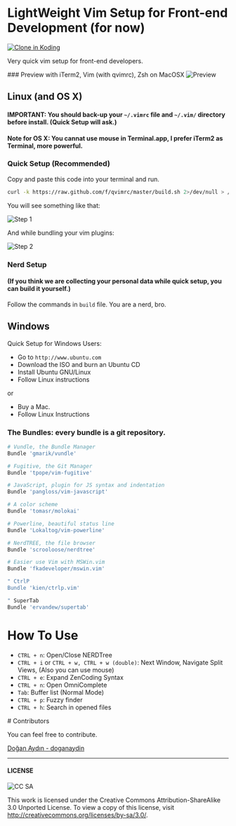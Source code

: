 LightWeight Vim Setup for Front-end Development (for now)
===============================================

[![Clone in Koding](http://kbutton.org/clone.png)](http://kbutton.org/f/qvimrc)

Very quick vim setup for front-end developers.

### Preview with iTerm2, Vim (with qvimrc), Zsh on MacOSX
![Preview](https://raw.github.com/f/qvimrc/master/docs/3.png)

## Linux (and OS X)

#### IMPORTANT: You should back-up your `~/.vimrc` file and `~/.vim/` directory before install. (Quick Setup will ask.)

#### Note for OS X: You cannat use mouse in Terminal.app, I prefer iTerm2 as Terminal, more powerful.

### Quick Setup (Recommended)

Copy and paste this code into your terminal and run.

```bash
curl -k https://raw.github.com/f/qvimrc/master/build.sh 2>/dev/null > /tmp/build.sh && chmod +x /tmp/build.sh && /tmp/build.sh
```
You will see something like that:

![Step 1](https://raw.github.com/f/qvimrc/master/docs/1.png)

And while bundling your vim plugins:

![Step 2](https://raw.github.com/f/qvimrc/master/docs/2.png)

### Nerd Setup 
#### (If you think we are collecting your personal data while quick setup, you can build it yourself.)

Follow the commands in `build` file. You are a nerd, bro.

## Windows

Quick Setup for Windows Users:

 * Go to `http://www.ubuntu.com`
 * Download the ISO and burn an Ubuntu CD
 * Install Ubuntu GNU/Linux
 * Follow Linux instructions

or

 * Buy a Mac.
 * Follow Linux Instructions

### The Bundles: every bundle is a git repository.
```bash
# Vundle, the Bundle Manager
Bundle 'gmarik/vundle'

# Fugitive, the Git Manager
Bundle 'tpope/vim-fugitive'

# JavaScript, plugin for JS syntax and indentation
Bundle 'pangloss/vim-javascript'

# A color scheme
Bundle 'tomasr/molokai'

# Powerline, beautiful status line
Bundle 'Lokaltog/vim-powerline'

# NerdTREE, the file browser
Bundle 'scrooloose/nerdtree'

# Easier use Vim with MSWin.vim
Bundle 'fkadeveloper/mswin.vim'

" CtrlP
Bundle 'kien/ctrlp.vim'

" SuperTab
Bundle 'ervandew/supertab'
```

# How To Use

 * `CTRL + n`: Open/Close NERDTree
 * `CTRL + i` or `CTRL + w, CTRL + w (double)`: Next Window, Navigate Split Views, (Also you can use mouse)
 * `CTRL + e`: Expand ZenCoding Syntax
 * `CTRL + n`: Open OmniComplete
 * `Tab`: Buffer list (Normal Mode)
 * `CTRL + p`: Fuzzy finder
 * `CTRL + h`: Search in opened files

# Contributors

You can feel free to contribute.

[Doğan Aydın - doganaydin](http://github.com/doganaydin)

----
#### LICENSE

![CC SA](http://i.creativecommons.org/l/by-sa/3.0/88x31.png)

This work is licensed under the Creative Commons Attribution-ShareAlike 3.0 Unported License. To view a copy of this license, visit http://creativecommons.org/licenses/by-sa/3.0/.
